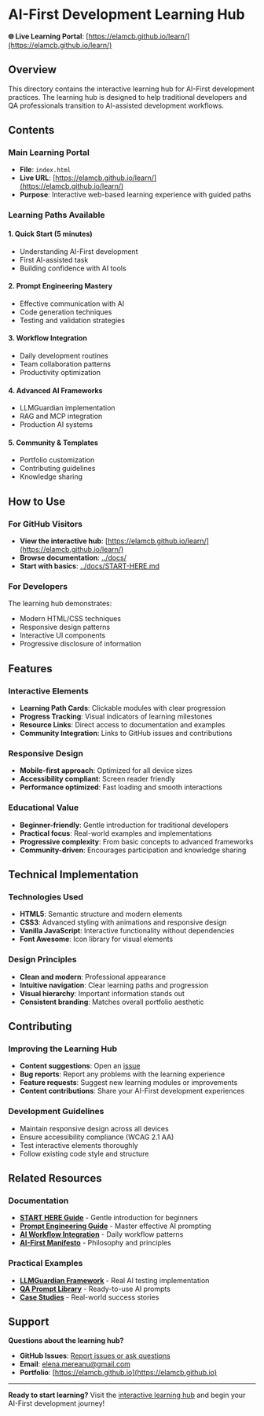 # AI-First Development Learning Hub

**🌐 Live Learning Portal**: [https://elamcb.github.io/learn/](https://elamcb.github.io/learn/)

## Overview

This directory contains the interactive learning hub for AI-First development practices. The learning hub is designed to help traditional developers and QA professionals transition to AI-assisted development workflows.

## Contents

### Main Learning Portal
- **File**: `index.html`
- **Live URL**: [https://elamcb.github.io/learn/](https://elamcb.github.io/learn/)
- **Purpose**: Interactive web-based learning experience with guided paths

### Learning Paths Available

#### 1. Quick Start (5 minutes)
- Understanding AI-First development
- First AI-assisted task
- Building confidence with AI tools

#### 2. Prompt Engineering Mastery
- Effective communication with AI
- Code generation techniques
- Testing and validation strategies

#### 3. Workflow Integration
- Daily development routines
- Team collaboration patterns
- Productivity optimization

#### 4. Advanced AI Frameworks
- LLMGuardian implementation
- RAG and MCP integration
- Production AI systems

#### 5. Community & Templates
- Portfolio customization
- Contributing guidelines
- Knowledge sharing

## How to Use

### For GitHub Visitors
- **View the interactive hub**: [https://elamcb.github.io/learn/](https://elamcb.github.io/learn/)
- **Browse documentation**: [../docs/](../docs/)
- **Start with basics**: [../docs/START-HERE.md](../docs/START-HERE.md)

### For Developers
The learning hub demonstrates:
- Modern HTML/CSS techniques
- Responsive design patterns
- Interactive UI components
- Progressive disclosure of information

## Features

### Interactive Elements
- **Learning Path Cards**: Clickable modules with clear progression
- **Progress Tracking**: Visual indicators of learning milestones
- **Resource Links**: Direct access to documentation and examples
- **Community Integration**: Links to GitHub issues and contributions

### Responsive Design
- **Mobile-first approach**: Optimized for all device sizes
- **Accessibility compliant**: Screen reader friendly
- **Performance optimized**: Fast loading and smooth interactions

### Educational Value
- **Beginner-friendly**: Gentle introduction for traditional developers
- **Practical focus**: Real-world examples and implementations
- **Progressive complexity**: From basic concepts to advanced frameworks
- **Community-driven**: Encourages participation and knowledge sharing

## Technical Implementation

### Technologies Used
- **HTML5**: Semantic structure and modern elements
- **CSS3**: Advanced styling with animations and responsive design
- **Vanilla JavaScript**: Interactive functionality without dependencies
- **Font Awesome**: Icon library for visual elements

### Design Principles
- **Clean and modern**: Professional appearance
- **Intuitive navigation**: Clear learning paths and progression
- **Visual hierarchy**: Important information stands out
- **Consistent branding**: Matches overall portfolio aesthetic

## Contributing

### Improving the Learning Hub
- **Content suggestions**: Open an [issue](https://github.com/ElaMCB/ElaMCB.github.io/issues)
- **Bug reports**: Report any problems with the learning experience
- **Feature requests**: Suggest new learning modules or improvements
- **Content contributions**: Share your AI-First development experiences

### Development Guidelines
- Maintain responsive design across all devices
- Ensure accessibility compliance (WCAG 2.1 AA)
- Test interactive elements thoroughly
- Follow existing code style and structure

## Related Resources

### Documentation
- **[START HERE Guide](../docs/START-HERE.md)** - Gentle introduction for beginners
- **[Prompt Engineering Guide](../docs/PROMPT-ENGINEERING-GUIDE.md)** - Master effective AI prompting
- **[AI Workflow Integration](../docs/AI-WORKFLOW-INTEGRATION.md)** - Daily workflow patterns
- **[AI-First Manifesto](../docs/AI-FIRST-MANIFESTO.md)** - Philosophy and principles

### Practical Examples
- **[LLMGuardian Framework](../llm-guardian/)** - Real AI testing implementation
- **[QA Prompt Library](../qa-prompts/)** - Ready-to-use AI prompts
- **[Case Studies](../llm-guardian/case-studies/)** - Real-world success stories

## Support

**Questions about the learning hub?**
- **GitHub Issues**: [Report issues or ask questions](https://github.com/ElaMCB/ElaMCB.github.io/issues)
- **Email**: [elena.mereanu@gmail.com](mailto:elena.mereanu@gmail.com)
- **Portfolio**: [https://elamcb.github.io](https://elamcb.github.io)

---

**Ready to start learning?** Visit the [interactive learning hub](https://elamcb.github.io/learn/) and begin your AI-First development journey!



